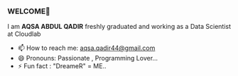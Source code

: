 ### WELCOME👋

I am <b>AQSA ABDUL QADIR</b> freshly graduated and working as a Data Scientist at Cloudlab 

- 📫 How to reach me: aqsa.qadir44@gmail.com
- 😄 Pronouns: Passionate , Programming Lover...
- ⚡ Fun fact : "DreameR" = ME..

